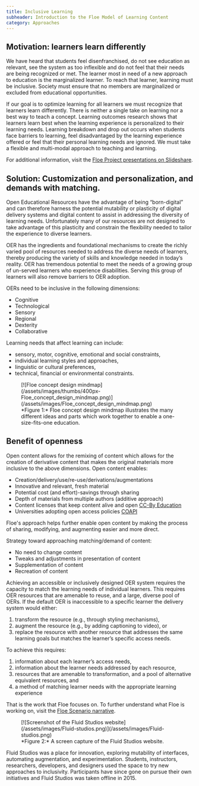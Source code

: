 ```yaml
---
title: Inclusive Learning
subheader: Introduction to the Floe Model of Learning Content
category: Approaches
---
```


## Motivation: learners learn differently

We have heard that students feel disenfranchised, do not see education as relevant, see the system as too inflexible
and do not feel that their needs are being recognized or met. The learner most in need of a new approach to education
is the marginalized learner. To reach that learner, learning must be inclusive. Society must ensure that no members
are marginalized or excluded from educational opportunities.

If our goal is to optimize learning for all learners we must recognize that learners learn differently. There is
neither a single take on learning nor a best way to teach a concept. Learning outcomes research shows that learners
learn best when the learning experience is personalized to their learning needs. Learning breakdown and drop out
occurs when students face barriers to learning, feel disadvantaged by the learning experience offered or feel that
their personal learning needs are ignored. We must take a flexible and multi-modal approach to teaching and learning.

For additional information, visit the [Floe Project presentations on Slideshare](http://www.slideshare.net/jesshmitchell/floe-project).

## Solution: Customization and personalization, and demands with matching.

Open Educational Resources have the advantage of being “born-digital” and can therefore harness the potential
mutability or plasticity of digital delivery systems and digital content to assist in addressing the diversity of
learning needs. Unfortunately many of our resources are not designed to take advantage of this plasticity and
constrain the flexibility needed to tailor the experience to diverse learners.

OER has the ingredients and foundational mechanisms to create the richly varied pool of resources needed to address
the diverse needs of learners, thereby producing the variety of skills and knowledge needed in today’s reality. OER
has tremendous potential to meet the needs of a growing group of un-served learners who experience disabilities.
Serving this group of learners will also remove barriers to OER adoption.

OERs need to be inclusive in the following dimensions:

* Cognitive
* Technological
* Sensory
* Regional
* Dexterity
* Collaborative

Learning needs that affect learning can include:

* sensory, motor, cognitive, emotional and social constraints,
* individual learning styles and approaches,
* linguistic or cultural preferences,
* technical, financial or environmental constraints.

<figure>
[![Floe concept design mindmap](/assets/images/thumbs/400px-Floe_concept_design_mindmap.png)](/assets/images/Floe_concept_design_mindmap.png)
<figcaption>
*Figure 1:* Floe concept design mindmap illustrates the many different ideas and parts which work together to enable a
one-size-fits-one education.
</figcaption>
</figure>

## Benefit of openness

Open content allows for the remixing of content which allows for the creation of derivative content that makes the
original materials more inclusive to the above dimensions. Open content enables:

* Creation/delivery/use/re-use/derivations/augmentations
* Innovative and relevant, fresh material
* Potential cost (and effort)-savings through sharing
* Depth of materials from multiple authors (additive approach)
* Content licenses that keep content alive and open
[CC-By Education](http://creativecommons.org/education)
* Universities adopting open access policies
[COAPI](http://archive.news.ku.edu/2011/august/3/openaccess.shtml)

Floe's approach helps further enable open content by making the process of sharing, modifying, and augmenting easier
and more direct.

Strategy toward approaching matching/demand of content:

* No need to change content
* Tweaks and adjustments in presentation of content
* Supplementation of content
* Recreation of content

Achieving an accessible or inclusively designed OER system requires the capacity to match the learning needs of
individual learners. This requires OER resources that are amenable to reuse, and a large, diverse pool of OERs. If the
default OER is inaccessible to a specific learner the delivery system would either:

1. transform the resource (e.g., through styling mechanisms),
2. augment the resource (e.g., by adding captioning to video), or
3. replace the resource with another resource that addresses the same learning goals but matches the learner’s
specific access needs.

To achieve this requires:

1. information about each learner’s access needs,
2. information about the learner needs addressed by each resource,
3. resources that are amenable to transformation, and a pool of alternative equivalent resources, and
4. a method of matching learner needs with the appropriate learning experience

That is the work that Floe focuses on. To further understand what Floe is working on, visit the [Floe Scenario narrative](https://wiki.fluidproject.org/x/lYlnAQ).

<figure>
[![Screenshot of the Fluid Studios website](/assets/images/Fluid-studios.png)](/assets/images/Fluid-studios.png)
<figcaption>
*Figure 2:* A screen capture of the Fluid Studios website.
</figcaption>
</figure>

Fluid Studios was a place for innovation, exploring mutability of interfaces, automating augmentation, and
experimentation. Students, instructors, researchers, developers, and designers used the space to try new approaches to
inclusivity. Participants have since gone on pursue their own initiatives and Fluid Studios was taken offline in 2015.
